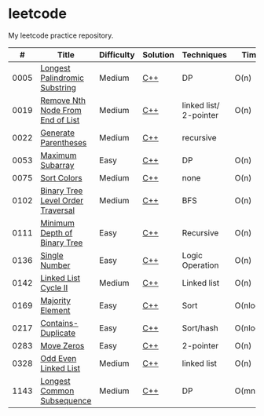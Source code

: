 # leetcode
My leetcode practice repository.


|  #  | Title | Difficulty | Solution |  Techniques | Time | Space | Notes |
| --- | ----- | ---------- | -------- | ----------- | ---- | ----- | ----- |
| 0005 |[Longest Palindromic Substring](https://leetcode.com/problems/longest-palindromic-substring/)| Medium | [C++](/0005-Longest-Palindromic-Substring.cpp) | DP | O(n) | O(1) |
| 0019 | [Remove Nth Node From End of List](https://leetcode.com/problems/remove-nth-node-from-end-of-list/) | Medium | [C++](/0019-Remove-Nth-Node-From-End-of-List.cpp) | linked list/ 2-pointer | O(n) | O(1)|
| 0022 |[Generate Parentheses](https://leetcode.com/problems/generate-parentheses/) | Medium | [C++](/0022-Generate-Parentheses.cpp) | recursive | | |
| 0053 |[Maximum Subarray](https://leetcode.com/problems/maximum-subarray/) | Easy | [C++](/0053-Maximum-Subarray.cpp) | DP | O(n) | O(1) |
| 0075 | [Sort Colors](https://leetcode.com/problems/sort-colors/) | Medium | [C++](/0075-Sort-Colors.cpp) | none | O(n) | O(1) |
| 0102 |[Binary Tree Level Order Traversal](https://leetcode.com/problems/binary-tree-level-order-traversal/) | Medium | [C++](/0102-Binary-Tree-Level-Order-Traversal.cpp) | BFS | O(n) | O(n) | |
| 0111 |[Minimum Depth of Binary Tree](https://leetcode.com/problems/minimum-depth-of-binary-tree/)| Easy | [C++](/0111-Minimum-Depth-of-Binary-Tree.cpp) | Recursive | O(n) | O(n) | |
| 0136 | [Single Number](https://leetcode.com/problems/single-number/)| Easy | [C++](/0136-Single-Number.cpp) | Logic Operation | O(n) | O(1) |
| 0142 | [Linked List Cycle II](https://leetcode.com/problems/linked-list-cycle-ii/)| Medium | [C++](/0142-Linked-List-Cycle-II.cpp) | Linked list| O(n) | O(1) |
| 0169 | [Majority Element](https://leetcode.com/problems/majority-element/)| Easy | [C++](/0169-Majority-Element.cpp) | Sort | O(nlogn) | O(1) |
| 0217 | [Contains-Duplicate](https://leetcode.com/problems/contains-duplicate/) | Easy | [C++](/0217-Contains-Duplicate.cpp) | Sort/hash | O(nlogn) | O(1) |
| 0283 | [Move Zeros](https://leetcode.com/problems/move-zeroes/) | Easy | [C++](/0283-Move-Zeros.cpp) | 2-pointer | O(n) | O(1) | |
| 0328 | [Odd Even Linked List](https://leetcode.com/problems/odd-even-linked-list/) | Medium | [C++](/0328-Odd-Even-Linked-List.cpp) | linked list | O(n) | O(1)
| 1143 | [Longest Common Subsequence](https://leetcode.com/problems/longest-common-subsequence/) | Medium | [C++](/1143-Longest-Common-Subsequence.cpp) | DP | O(mn) | O(mn) |

